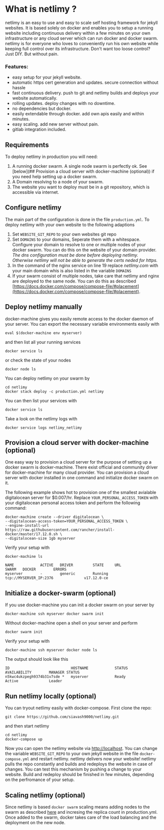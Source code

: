 # What is netlimy ?
netlimy is an easy to use and easy to scale self hosting framework for jekyll websites. It is based solely on docker and enables you to setup a running website including continuous delivery within a few minutes on your own infrastructure or any cloud server which can run docker and docker swarm.  
netlimy is for everyone who loves to conveniently run his own website while keeping full control over its infrastructure.
Don't want too loose control? Just DIY. But without pain.

### Features:
* easy setup for your jekyll website.
* automatic https cert generation and updates. secure connection without hassle
* fast continuous delivery. push to git and netlimy builds and deploys your website automatically.
* rolling updates. deploy changes with no downtime.
* no dependencies but docker.
* easily extendable through docker. add own apis easily and within minutes. 
* easy scaling. add new server without pain.
* gitlab integration included.

## Requirements
To deploy netlimy in production you will need:
1. A running docker swarm. A single node swarm is perfectly ok. See [below](## Provision a cloud server with docker-machine (optional)) if you need help setting up a docker swarm.
2. A Domain resolving to a node of your swarm.
3. The website you want to deploy must be in a git repository, which is accessible via internet.

## Configure netlimy

The main part of the configuration is done in the file ```production.yml```. To deploy netlimy with your own website
to the following adaptions

1. Set `WEBSITE_GIT_REPO` to your own websites git repo
2. Set `DOMAINS` to your domains, Seperate them with a whitespace. Configure your domain to resolve to one or multiple
nodes of your docker swarm. You can do this on the website of your domain provider. *The dns configuration must be done before deploying netlimy. Otherwise netlimy will not be able to generate the certs neded for https.*
3. In the command of the nginx service on line 19 replace *netlimy.com* with your main domain whis is also listed in the variable `DOMAINS`
4. If your swarm consist of multiple nodes, take care that netlimy and nginx are deployed to the same node. You can do this
as described [https://docs.docker.com/compose/compose-file/#placement](https://docs.docker.com/compose/compose-file/#placement).

## Deploy netlimy manually

docker-machine gives you easily remote access to the docker daemon of your server. You can export the necessary variable environments easily with 
```
eval $(docker-machine env myserver)
```
and then list all your running services
```
docker service ls
```
or check the state of your nodes
```
docker node ls
```
You can deploy netlimy on your swarm by
```
cd netlimy
docker stack deploy -c production.yml netlimy
```
You can then list your services with
```
docker service ls
```
Take a look on the netlimy logs with
```
docker service logs netlimy_netlimy
```

## Provision a cloud server with docker-machine (optional)
One easy way to provision a cloud server for the purpose of setting up a docker swarm
is docker-machine. There exist official and community driver for docker-machine for many 
cloud provider. You can provision a cloud server with docker installed in one command and 
initialize docker swarm on it.

The following example shows hot to provision one of the smallest avialable digitalocean server 
for $0.007/hr. Replace `YOUR_PERSONAL_ACCESS_TOKEN` with your digitalocean personal access 
token and perform the following command:  

```
docker-machine create --driver digitalocean \  
--digitalocean-access-token=YOUR_PERSONAL_ACCESS_TOKEN \  
--engine-install-url https://raw.githubusercontent.com/rancher/install-docker/master/17.12.0.sh \  
--digitalocean-size 1gb myserver  
```

Verify your setup with 
```
docker-machine ls 

NAME            ACTIVE   DRIVER         STATE     URL                         SWARM   DOCKER        ERRORS
myserver        -        generic        Running   tcp://MYSERVER_IP:2376              v17.12.0-ce   
```


## Initialize a docker-swarm (optional)
If you use docker-machine you can init a docker swarm on your server by 
```
docker-machine ssh myserver docker swarm init
```
Without docker-machine open a shell on your server and perform
```
docker swarm init
```
Verify your setup with
```
docker-machine ssh myserver docker node ls
```
The output should look like this
```
ID                            HOSTNAME            STATUS              AVAILABILITY        MANAGER STATUS
n5kwc4ukzpegh9374b31v7sde *   myserver            Ready               Active              Leader
```

## Run netlimy locally (optional)

You can tryout netlimy easily with docker-compose. First clone the repo:
```
git clone https://github.com/siavash9000/netlimy.git
``` 
and then start netlimy
```
cd netlimy
docker-compose up
```  
Now you can open the netlimy website via [http://localhost](http://localhost). You can change the variable `WEBSITE_GIT_REPO` to your own jekyll website in the file `docker-compose.yml` and restart netlimy. netlimy delivers now your website! netlimy pulls the repo constantly and builds and redeploys the website in case of changes. You can test this mechanism by pushing a change to your website. Build and redeploy should be finished in few minutes, depending on the perfromance of your setup. 

## Scaling netlimy (optional)
Since netlimy is based `docker swarm` scaling means adding nodes to the swarm as described [here](https://docs.docker.com/engine/swarm/swarm-tutorial/add-nodes/) and incresing the replica count in production.yml.
Once added to the swarm, docker takes care of the load balancing and the deployment on the new node.
